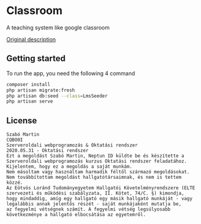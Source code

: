 # Classroom

A teaching system like google classroom

[Original description](http://webprogramozas.inf.elte.hu/#!/subjects/webprog-server/beadando/2019-20-2/lms)

## Getting started

To run the app, you need the following 4 command

```bash
composer install
php artisan migrate:fresh
php artisan db:seed --class=LmsSeeder
php artisan serve
```

## License

```
Szabó Martin
CQBO0I
Szerveroldali webprogramozás & Oktatási rendszer
2020.05.31 - Oktatási rendszer
Ezt a megoldást Szabó Martin, Neptun ID küldte be és készítette a Szerveroldali webprogramozás kurzus Oktatási rendszer feladatához.
Kijelentem, hogy ez a megoldás a saját munkám.
Nem másoltam vagy használtam harmadik féltől származó megoldásokat.
Nem továbbítottam megoldást hallgatótársaimnak, és nem is tettem közzé.
Az Eötvös Loránd Tudományegyetem Hallgatói Követelményrendszere (ELTE szervezeti és működési szabályzata, II. Kötet, 74/C. §) kimondja, 
hogy mindaddig, amíg egy hallgató egy másik hallgató munkáját - vagy legalábbis annak jelentős részét - saját munkájaként mutatja be, 
az fegyelmi vétségnek számít. A fegyelmi vétség legsúlyosabb következménye a hallgató elbocsátása az egyetemről.
```

